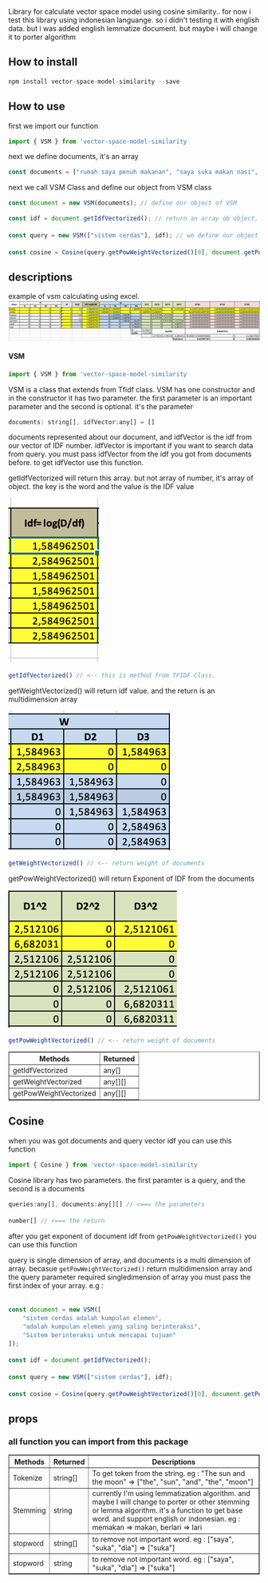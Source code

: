 Library for calculate vector space model using cosine similarity..
for now i test this library using indonesian languange. so i didn't testing it with english data. but i was added english lemmatize document. but maybe i will change it to porter algorithm

## How to install
```js
npm install vector-space-model-similarity --save
```

## How to use

first we import our function
```js
import { VSM } from 'vector-space-model-similarity
```

next we define documents, it's an array
```js
const documents = ["rumah saya penuh makanan", "saya suka makan nasi", "nasi berawal dari beras"] // define our variable
```

next we call VSM Class and define our object from VSM class
```js
const document = new VSM(documents); // define our object of VSM
```

```js
const idf = document.getIdfVectorized(); // return an array ob object, the key is tokenize our documents and the value is the 

const query = new VSM(["sistem cerdas"], idf); // we define our object again, it's for query. and we pass our idf constant variable

const cosine = Cosine(query.getPowWeightVectorized()[0], document.getPowWeightVectorized()); // calculating cosine similarity
```
## descriptions
example of vsm calculating using excel.
![Image description](assets/vsm.png)



#### VSM

```js
import { VSM } from 'vector-space-model-similarity
```

VSM is a class that extends from Tfidf class.
VSM has one constructor and in the constructor it has two parameter. the first parameter is an important parameter and the second is optional. it's the parameter
```js
documents: string[], idfVector:any[] = []
```

documents represented about our document, and idfVector is the idf from our vector of IDF number. idfVector is important if you want to search data from query. you must pass idfVector from the idf you got from documents before. to get idfVector use this function.

getIdfVectorized will return this array. but not array of number, it's array of object. the key is the word and the value is the IDF value

![Image description](assets/idfvectorized.png)

```js
getIdfVectorized() // <-- this is method from TFIDF Class.
```

getWeightVectorized() will return idf value. and the return is an multidimension array


![Image description](assets/weight-idf.png)


```js
getWeightVectorized() // <-- return weight of documents
```

getPowWeightVectorized() will return Exponent of IDF from the documents

![Image description](assets/pow-idf-vectorized.png)

```js
getPowWeightVectorized() // <-- return weight of documents
```

<table border="1">
    <tr>
        <th>Methods</th>
        <th>Returned</th>
    </tr>
    <tr>
        <td>getIdfVectorized</td>
        <td>
            any[]
        </td>
    </tr>
    <tr>
        <td>getWeightVectorized</td>
        <td>
            any[][]
        </td>
    </tr>
    <tr>
        <td>getPowWeightVectorized</td>
        <td>
            any[][]
        </td>
    </tr>
</table>


## Cosine
when you was got documents and query vector idf you can use this function

```js
import { Cosine } from 'vector-space-model-similarity
```
Cosine library has two parameters. the first paramter is a query, and the second is a documents

```js
queries:any[], documents:any[][] // <=== the parameters

number[] // <=== the return
```
after you get exponent of document idf from <code>getPowWeightVectorized()</code> you can use this function 

query is single dimension of array, and documents is a multi dimension of array. becasue <code>getPowWeightVectorized()</code> return multidimension array and the query parameter required singledimension of array you must pass the first index of your array. e.g : 

```js

const document = new VSM([
    "sistem cerdas adalah kumpulan elemen",
    "adalah kumpulan elemen yang saling berinteraksi",
    "Sistem berinteraksi untuk mencapai tujuan"
]);

const idf = document.getIdfVectorized();

const query = new VSM(["sistem cerdas"], idf);

const cosine = Cosine(query.getPowWeightVectorized()[0], document.getPowWeightVectorized()); // output : [ 4.457087767265072, 0, 0.4853443577859814 ]

```


## props

### all function you can import from this package
<table border="1">
    <tr>
        <th>Methods</th>
        <th>Returned</th>
        <th>Descriptions</th>
    </tr>
    <tr>
        <td>Tokenize</td>
        <td>
            string[]
        </td>
        <td>To get token from the string. eg : "The sun and the moon" => ["the", "sun", "and", "the", "moon"]</td>
    </tr>
    <tr>
        <td>Stemming</td>
        <td>
            string
        </td>
        <td>currently I'm using lemmatization algorithm. and maybe I will change to porter or other stemming or lemma algorithm. it's a function to get base word. and support english or indonesian. eg : memakan => makan, berlari => lari</td>
    </tr>
    <tr>
        <td>stopword</td>
        <td>
            string[]
        </td>
        <td>to remove not important word. eg : ["saya", "suka", "dia"] => ["suka"]</td>
    </tr>
    <tr>
        <td>stopword</td>
        <td>
            string
        </td>
        <td>to remove not important word. eg : ["saya", "suka", "dia"] => ["suka"]</td>
    </tr>
</table>
